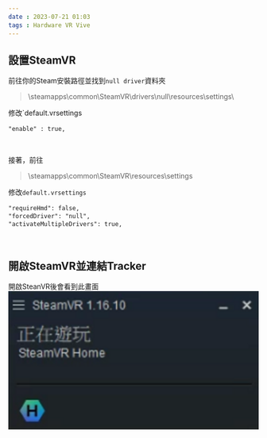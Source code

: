 ```yaml
---
date : 2023-07-21 01:03
tags : Hardware VR Vive
---
```


## 設置SteamVR

前往你的Steam安裝路徑並找到`null driver`資料夾

>\steamapps\common\SteamVR\drivers\null\resources\settings\

修改`default.vrsettings
```
"enable" : true,
```

<br>

接著，前往

>\steamapps\common\SteamVR\resources\settings

修改`default.vrsettings`
```
"requireHmd": false,
"forcedDriver": "null",
"activateMultipleDrivers": true,
```

<br>

## 開啟SteamVR並連結Tracker

開啟SteanVR後會看到此畫面
![Pasted image 20230721010737](https://raw.githubusercontent.com/agin0634/DuriShen_DevNote/main/Archives/ImagesPasted%20image%2020230721010737.png?token=AGFDTP2M7WUZEJAR5S6R2ATEXF3MG)